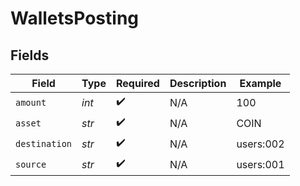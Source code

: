 # WalletsPosting


## Fields

| Field              | Type               | Required           | Description        | Example            |
| ------------------ | ------------------ | ------------------ | ------------------ | ------------------ |
| `amount`           | *int*              | :heavy_check_mark: | N/A                | 100                |
| `asset`            | *str*              | :heavy_check_mark: | N/A                | COIN               |
| `destination`      | *str*              | :heavy_check_mark: | N/A                | users:002          |
| `source`           | *str*              | :heavy_check_mark: | N/A                | users:001          |